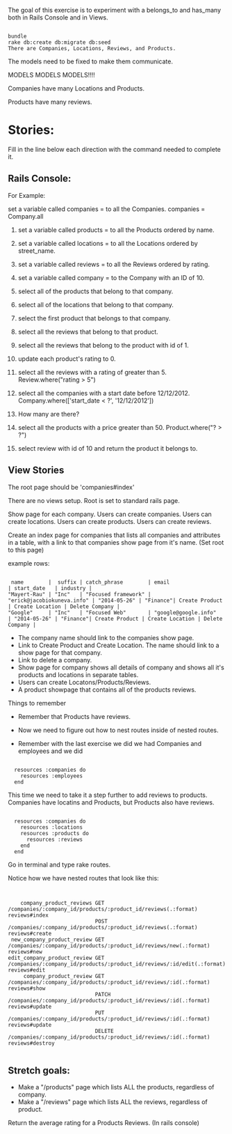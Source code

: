 The goal of this exercise is to experiment with a belongs_to and has_many both in Rails Console and in Views.

```

bundle
rake db:create db:migrate db:seed
There are Companies, Locations, Reviews, and Products.

```

The models need to be fixed to make them communicate.

MODELS MODELS MODELS!!!!

Companies have many Locations and Products.

Products have many reviews.


# Stories:

Fill in the line below each direction with the command needed to complete it.

## Rails Console:

For Example:

set a variable called companies = to all the Companies.
  companies = Company.all

1. set a variable called products = to all the Products ordered by name.


2. set a variable called locations = to all the Locations ordered by street_name.


3. set a variable called reviews = to all the Reviews ordered by rating.


4. set a variable called company = to the Company with an ID of 10.


5. select all of the products that belong to that company.


6. select all of the locations that belong to that company.


7. select the first product that belongs to that company.


8. select all the reviews that belong to that product.


9. select all the reviews that belong to the product with id of 1.


10. update each product's rating to 0.


11. select all the reviews with a rating of greater than 5.  Review.where("rating  > 5")


12. select all the companies with a start date before 12/12/2012.  Company.where(['start_date < ?', '12/12/2012'])


13. How many are there?


14. select all the products with a price greater than 50. Product.where("? > ?")


15. select review with id of 10 and return the product it belongs to.









## View Stories

The root page should be 'companies#index'

There are no views setup. Root is set to standard rails page.

Show page for each company.
Users can create companies.
Users can create locations.
Users can create products.
Users can create reviews.


Create an index page for companies that lists all companies and attributes in a table, with a link to that companies show page from it's name.
(Set root to this page)

example rows:

```

 name        |  suffix | catch_phrase        | email                      | start_date   | industry |
"Mayert-Rau" | "Inc"   | "Focused framework" | "erick@jacobiokuneva.info" | "2014-05-26" | "Finance"| Create Product | Create Location | Delete Company |
"Google"     | "Inc"   | "Focused Web"       | "google@google.info"       | "2014-05-26" | "Finance"| Create Product | Create Location | Delete Company |

```



* The company name should link to the companies show page.
* Link to Create Product and Create Location. The name should link to a show page for that company.
* Link to delete a company.
* Show page for company shows all details of company and shows all it's products and locations in separate tables.
* Users can create Locatons/Products/Reviews.
* A product showpage that contains all of the products reviews.



Things to remember
* Remember that Products have reviews.
* Now we need to figure out how to nest routes inside of nested routes.



* Remember with the last exercise we did we had Companies and employees and we did

```

  resources :companies do
    resources :employees
  end

```

This time we need to take it a step further to add reviews to products. Companies have locatins and Products, but Products also have reviews.

```

  resources :companies do
    resources :locations
    resources :products do
      resources :reviews
    end
  end

```



Go in terminal and type rake routes.


Notice how we have nested routes that look like this:

```


    company_product_reviews GET    /companies/:company_id/products/:product_id/reviews(.:format)          reviews#index
                            POST   /companies/:company_id/products/:product_id/reviews(.:format)          reviews#create
 new_company_product_review GET    /companies/:company_id/products/:product_id/reviews/new(.:format)      reviews#new
edit_company_product_review GET    /companies/:company_id/products/:product_id/reviews/:id/edit(.:format) reviews#edit
     company_product_review GET    /companies/:company_id/products/:product_id/reviews/:id(.:format)      reviews#show
                            PATCH  /companies/:company_id/products/:product_id/reviews/:id(.:format)      reviews#update
                            PUT    /companies/:company_id/products/:product_id/reviews/:id(.:format)      reviews#update
                            DELETE /companies/:company_id/products/:product_id/reviews/:id(.:format)      reviews#destroy


```





## Stretch goals:

* Make a "/products" page which lists ALL the products, regardless of company.
* Make a "/reviews" page which lists ALL the reviews, regardless of product.

Return the average rating for a Products Reviews. (In rails console)
